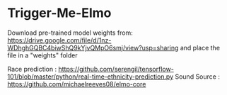 # Trigger-Me-Elmo
Download pre-trained model weights from: https://drive.google.com/file/d/1nz-WDhghGQBC4biwShQ9kYjvQMpO6smj/view?usp=sharing
and place the file in a "weights" folder

Race prediction : https://github.com/serengil/tensorflow-101/blob/master/python/real-time-ethnicity-prediction.py
Sound Source : https://github.com/michaelreeves08/elmo-core
